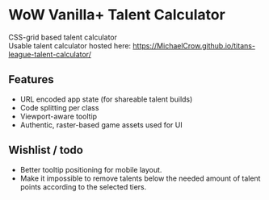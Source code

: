 # WoW Vanilla+ Talent Calculator

CSS-grid based talent calculator  
Usable talent calculator hosted here: https://MichaelCrow.github.io/titans-league-talent-calculator/
## Features

- URL encoded app state (for shareable talent builds)
- Code splitting per class
- Viewport-aware tooltip
- Authentic, raster-based game assets used for UI

## Wishlist / todo  
 
- Better tooltip positioning for mobile layout.
- Make it impossible to remove talents below the needed amount of talent points according to the selected tiers.
